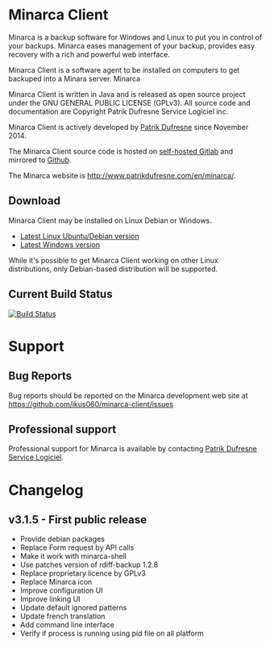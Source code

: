 # Minarca Client

Minarca is a backup software for Windows and Linux to put you in control of your backups. Minarca eases management of your backup, provides easy recovery with a rich and powerful web interface.

Minarca Client is a software agent to be installed on computers to get backuped into a Minara server. Minarca 

Minarca Client is written in Java and is released as open source project under the  GNU GENERAL PUBLIC LICENSE (GPLv3). All source code and documentation are
Copyright Patrik Dufresne Service Logiciel inc.

Minarca Client is actively developed by [Patrik Dufresne](http://patrikdufresne.com) since November 2014.

The Minarca Client source code is hosted on [self-hosted Gitlab](https://git.patrikdufresne.com/pdsl/minarca-client) and mirrored to [Github](https://github.com/ikus060/minarca-client).

The Minarca website is http://www.patrikdufresne.com/en/minarca/.

## Download

Minarca Client may be installed on Linux Debian or Windows.

* [Latest Linux Ubuntu/Debian version](http://www.patrikdufresne.com/archive/minarca/minarca-client_latest_all.deb)
* [Latest Windows version](http://www.patrikdufresne.com/archive/minarca/minarca-latest-install.exe)

While it's possible to get Minarca Client working on other Linux distributions, only Debian-based distribution will be supported.

## Current Build Status

[![Build Status](https://git.patrikdufresne.com/pdsl/minarca-client/badges/master/pipeline.svg)](https://git.patrikdufresne.com/pdsl/minarca-client/pipelines)

# Support

## Bug Reports

Bug reports should be reported on the Minarca development web site at https://github.com/ikus060/minarca-client/issues

## Professional support

Professional support for Minarca is available by contacting [Patrik Dufresne Service Logiciel](http://www.patrikdufresne.com/en/support/#form).

# Changelog

## v3.1.5 - First public release

* Provide debian packages
* Replace Form request by API calls
* Make it work with minarca-shell
* Use patches version of rdiff-backup 1.2.8
* Replace proprietary licence by GPLv3
* Replace Minarca icon
* Improve configuration UI
* Improve linking UI
* Update default ignored patterns
* Update french translation
* Add command line interface 
* Verify if process is running using pid file on all platform


